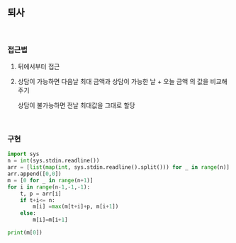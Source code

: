 ## 퇴사

</br>

### 접근법
1. 뒤에서부터 접근  

2. 상담이 가능하면 다음날 최대 금액과 상담이 가능한 날 + 오늘 금액 의 값을 비교해주기  

   상담이 불가능하면 전날 최대값을 그대로 할당

</br>

### 구현

```python
import sys
n = int(sys.stdin.readline())
arr = [list(map(int, sys.stdin.readline().split())) for _ in range(n)]
arr.append([0,0])
m = [0 for _ in range(n+1)]
for i in range(n-1,-1,-1):
    t, p = arr[i]
    if t+i<= n:
        m[i] =max(m[t+i]+p, m[i+1])
    else:
        m[i]=m[i+1]

print(m[0])
```
